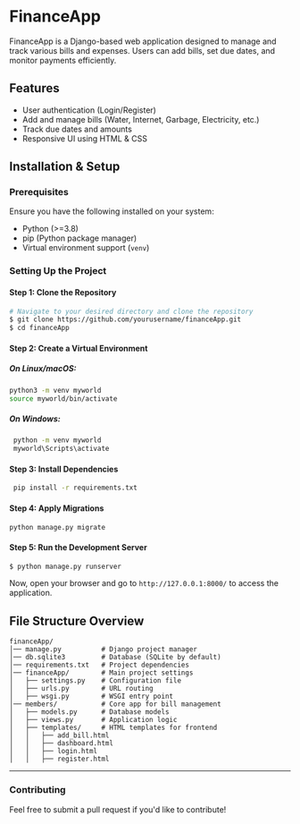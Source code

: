 # FinanceApp

FinanceApp is a Django-based web application designed to manage and track various bills and expenses. Users can add bills, set due dates, and monitor payments efficiently.

## Features
- User authentication (Login/Register)
- Add and manage bills (Water, Internet, Garbage, Electricity, etc.)
- Track due dates and amounts
- Responsive UI using HTML & CSS

## Installation & Setup

### Prerequisites
Ensure you have the following installed on your system:
- Python (>=3.8)
- pip (Python package manager)
- Virtual environment support (`venv`)
### **Setting Up the Project**

#### **Step 1: Clone the Repository**
```sh
# Navigate to your desired directory and clone the repository
$ git clone https://github.com/yourusername/financeApp.git
$ cd financeApp
```

#### **Step 2: Create a Virtual Environment**
##### **On Linux/macOS:**
```sh
python3 -m venv myworld
source myworld/bin/activate
```
##### **On Windows:**
```sh
 python -m venv myworld
 myworld\Scripts\activate
```

#### **Step 3: Install Dependencies**
```sh
 pip install -r requirements.txt
```

#### **Step 4: Apply Migrations**
```sh
python manage.py migrate
```

#### **Step 5: Run the Development Server**
```sh
$ python manage.py runserver
```
Now, open your browser and go to `http://127.0.0.1:8000/` to access the application.

## File Structure Overview
```
financeApp/
│── manage.py          # Django project manager
│── db.sqlite3         # Database (SQLite by default)
│── requirements.txt   # Project dependencies
│── financeApp/        # Main project settings
│   ├── settings.py    # Configuration file
│   ├── urls.py        # URL routing
│   ├── wsgi.py        # WSGI entry point
│── members/           # Core app for bill management
│   ├── models.py      # Database models
│   ├── views.py       # Application logic
│   ├── templates/     # HTML templates for frontend
│   │   ├── add_bill.html
│   │   ├── dashboard.html
│   │   ├── login.html
│   │   ├── register.html
```
---
### **Contributing**
Feel free to submit a pull request if you'd like to contribute!
